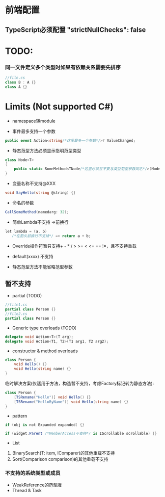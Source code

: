# 前端配置

## TypeScript必须配置 "strictNullChecks": false

# TODO:

### 同一文件定义多个类型时如果有依赖关系需要先排序

```c#
//file.cs
class B : A {}
class A {}
```

# Limits (Not supported C#)

* namespace转module

* 事件最多支持一个参数

```c#
public event Action<string/*这里最多一个参数*/>? ValueChanged;
```

* 静态范型方法必须显示指明范型类型

```csharp
class Node<T>
{
    public static SomeMethod<TNode/*这里必须且不要与类型范型参数同名*/>(Node<TNode> node){}
}
```

* 变量名称不支持@XXX

```c#
void SayHello(string @string) {}
```

* 命名的参数

```c#
CallSomeMethod(namedarg: 32);
```

* 简单Lambda不支持 =>前换行

```c#
let lambda = (a, b)
   /*在箭头前换行不支持*/ => return a + b;
```

* Override操作符暂只支持+ - * / > >= < <= == !=，且不支持重载

* default(xxxx) 不支持

* 静态范型方法不能省略范型参数

## 暂不支持

* partial (TODO)

```c#
//file1.cs
partial class Person {}
//file2.cs
partial class Person {}
```

* Generic type overloads (TODO)

```c#
delegate void Action<T>(T arg);
delegate void Action<T1, T2>(T1 arg1, T2 arg2);
```

* constructor & method overloads

```c#
class Person {
    void Hello() {}
    void Hello(string name) {}
}
```

临时解决方案(仅适用于方法，构造暂不支持，考虑Factory标记转为静态方法):

```c#
class Person {
    [TSRename("Hello")] void Hello() {}
    [TSRename("HelloByName")] void Hello(string name) {}
}
```

* pattern

```c#
if (obj is not Expanded expanded) {}
```

```c#
if (widget.Parent /*MemberAccess不支持*/ is IScrollable scrollable) {}
```

* List<T>

1. BinarySearch(T: item, IComparer<T>)的其他重载不支持
2. Sort(Comparison<T> comparison)的其他重载不支持

### 不支持的系统类型或成员

* WeakReference的范型版
* Thread & Task